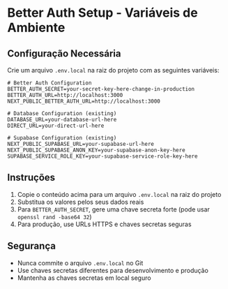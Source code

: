 # Better Auth Setup - Variáveis de Ambiente

## Configuração Necessária

Crie um arquivo `.env.local` na raiz do projeto com as seguintes variáveis:

```env
# Better Auth Configuration
BETTER_AUTH_SECRET=your-secret-key-here-change-in-production
BETTER_AUTH_URL=http://localhost:3000
NEXT_PUBLIC_BETTER_AUTH_URL=http://localhost:3000

# Database Configuration (existing)
DATABASE_URL=your-database-url-here
DIRECT_URL=your-direct-url-here

# Supabase Configuration (existing)
NEXT_PUBLIC_SUPABASE_URL=your-supabase-url-here
NEXT_PUBLIC_SUPABASE_ANON_KEY=your-supabase-anon-key-here
SUPABASE_SERVICE_ROLE_KEY=your-supabase-service-role-key-here
```

## Instruções

1. Copie o conteúdo acima para um arquivo `.env.local` na raiz do projeto
2. Substitua os valores pelos seus dados reais
3. Para `BETTER_AUTH_SECRET`, gere uma chave secreta forte (pode usar `openssl rand -base64 32`)
4. Para produção, use URLs HTTPS e chaves secretas seguras

## Segurança

- Nunca commite o arquivo `.env.local` no Git
- Use chaves secretas diferentes para desenvolvimento e produção
- Mantenha as chaves secretas em local seguro
